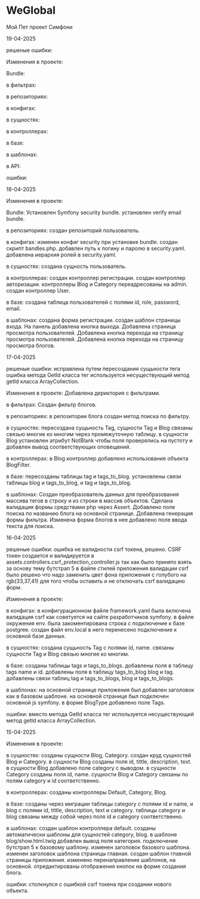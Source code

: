 # WeGlobal
Мой Пет проект Симфони


19-04-2025

решеные ошибки:

Изменения в проекте:

Bundle:

в фильтрах:

в репозиториях:

в конфигах:

в сущностях:

в контроллерах:

в базе:

в шаблонах:

в API:

ошибки:


18-04-2025

Изменения в проекте:

Bundle:
Установлен Symfony security bundle.
установлен verify email bundle.

в репозиториях:
создан репозиторий пользователь.

в конфигах:
изменен конфиг security при установке bundle.
создан скрипт bandles.php.
добавлен путь к логину и паролю в security.yaml.
добавлена иерархия ролей в security.yaml.

в сущностях: 
создана сущность пользователь.

в контроллерах:
создан контроллер регистрации.
создан контроллер авторизации.
контроллеры Blog и Category переадресованы на admin.
создан контроллер User.

в базе:
создана таблица пользователей с полями id, role, password, email.

в шаблонах:
создана форма регистрации.
создан шаблон страницы входа.
На панель добавлена кнопка выхода.
Добавлена страница просмотра пользователей.
Добавлена кнопка перехода на страницу просмотра пользователей.
Добавлена кнопка перехода на страницу просмотра блогов.

17-04-2025

решеные ошибки:
исправлена путем пересоздания сущьности тега ошибка метода GetId класса тег используется несуществующий метод getId класса ArrayCollection.

Изменения в проекте:
Добавлена дериктория с фильтрами.

в фильтрах:
Создан фильтр блогов.

в репозиториях:
в репозитории блога создан метод поиска по фильтру.

в сущностях: 
пересоздана сущьность Tag, сущности Tag и Blog связаны связью многие ко многим через промежуточную таблицу.
в сущности Blog установлен атрибут NotBlank чтобы поля проверялись на пустоту и добавлен вывод соответствующих оповещений.

в контроллерах:
в Blog контроллер добавлено использование объекта BlogFilter.

в базе:
пересозданы таблицы tag и tags_to_blog.
установлены связи таблицы blog и tags_to_blog, и tag и tags_to_blog.

в шаблонах:
Создан преобразователь данных для преобразования массива тегов в строку и из строки в массив объектов.
Сделана валидация формы средствами php через Assert.
Добавлено поле поиска по названию блога на основной странице.
Добавлена генерация формы фильтра.
Изменена форма блогов в нее добавлено поле ввода текста для поиска.

16-04-2025

решеные ошибки:
ошибка не валидности csrf токена, решено. 
CSRF токен создается и валидируется в assets.controllers.csrf_protection_controller.js
так как было принято взять за основу тему бутстрап 5 в файле стилей приложения валидации csrf 
было решено что надо заменить цвет фона приложения с голубого на  rgb(33,37,41)
для того чтобы оставить и не отключать csrf валидацию форм.

Изменения в проекте:

в конфигах:
в конфигурационном файле framework.yaml была включена валидация csrf как советуется 
на сайте разработчиков symfony.
в файле окружения env. была закоментирована строка с подключение к базе postgree.
создан файл env.local в него перенесено подключение к основной базе данных.

в сущностях:
создана сущьность Tag с полями id, name.
cвязаны сущности Tag и Blog связью многие ко многим.

в базе:
созданы таблицы tags и tags_to_blogs.
добавлены поля в таблицу tags name и id.
добавлены поля в таблицу tags_to_blog blog и tag.
добавлены связи таблиц tag и tags_to_blogs, blog и tags_to_blogs.

в шаблонах:
на основной странице приложения был добавлен заголовок как в базовом шаблоне.
на основной странице был подключен основной js symfony.
в форме BlogType добавлено поле Tags.

ошибки:
вместо метода GetId класса тег используется несуществующий метод getId класса ArrayCollection.

15-04-2025

Изменения в проекте:

в сущностях:
созданы сущности Blog, Category.
создан круд сущностей Blog и Category.
в сущности Blog созданы поля id, tittle, description, text.
в сущности Blog добавлено поле category с выводом.
в сущности Category созданы поля id, name.
сущности Blog и Category связаны по полям category и id соответственно.

в контроллерах:
созданы контроллеры Default, Category, Blog.

в базе:
созданы через миграции таблицы category с полями id и name, и blog с полями id, tittle, description, text и category.
таблицы category и blog связаны между собой через поля id и category соответственно.

в шаблонах:
создан шаблон контроллера default.
созданы автоматически шаблоны для сущностей category, blog.
в шаблоне blog/show.html.twig добавлен вывод поля категория.
подключение бутстрап 5 к базовому шаблону.
изменен заголовок базового шаблона.
изменен заголовок шаблона страницы главная.
создан шаблон главной страницы приложения.
изменено перенаправление шаблонов, на основной.
отредактированы отображения кнопок на форме создания блога.

ошибки: 
столкнулся с ошибкой csrf токена при создании нового объекта.
